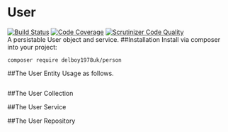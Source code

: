 # User
[![Build Status](https://travis-ci.org/delboy1978uk/blank.png?branch=master)](https://travis-ci.org/delboy1978uk/blank) [![Code Coverage](https://scrutinizer-ci.com/g/delboy1978uk/blank/badges/coverage.png?b=master)](https://scrutinizer-ci.com/g/delboy1978uk/blank/?branch=master) [![Scrutinizer Code Quality](https://scrutinizer-ci.com/g/delboy1978uk/blank/badges/quality-score.png?b=master)](https://scrutinizer-ci.com/g/delboy1978uk/blank/?branch=master) <br />
A persistable User object and service.
##Installation
Install via composer into your project:
```
composer require delboy1978uk/person
```
##The User Entity
Usage as follows.
```php

```
##The User Collection

##The User Service

##The User Repository

